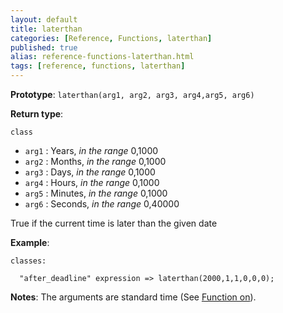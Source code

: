 ```yaml
---
layout: default
title: laterthan
categories: [Reference, Functions, laterthan]
published: true
alias: reference-functions-laterthan.html
tags: [reference, functions, laterthan]
---
```


**Prototype**: `laterthan(arg1, arg2, arg3, arg4,arg5, arg6)`

**Return type**:

`class`

* `arg1` : Years, *in the range* 0,1000   
* `arg2` : Months, *in the range* 0,1000   
* `arg3` : Days, *in the range* 0,1000   
* `arg4` : Hours, *in the range* 0,1000   
* `arg5` : Minutes, *in the range* 0,1000   
* `arg6` : Seconds, *in the range* 0,40000   

True if the current time is later than the given date

**Example**:

```cf3
classes:

  "after_deadline" expression => laterthan(2000,1,1,0,0,0);
```

**Notes**:
The arguments are standard time (See [Function on](#Function-on)).
